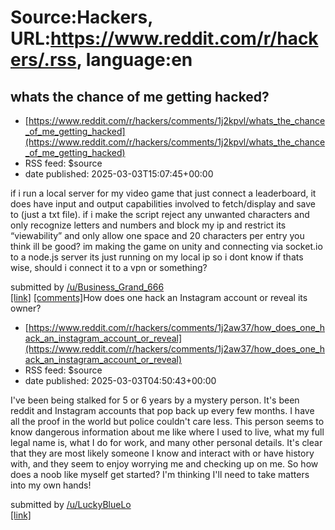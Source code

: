 # Source:Hackers, URL:https://www.reddit.com/r/hackers/.rss, language:en

## whats the chance of me getting hacked?
 - [https://www.reddit.com/r/hackers/comments/1j2kpvl/whats_the_chance_of_me_getting_hacked](https://www.reddit.com/r/hackers/comments/1j2kpvl/whats_the_chance_of_me_getting_hacked)
 - RSS feed: $source
 - date published: 2025-03-03T15:07:45+00:00

<!-- SC_OFF --><div class="md"><p>if i run a local server for my video game that just connect a leaderboard, it does have input and output capabilities involved to fetch/display and save to (just a txt file). if i make the script reject any unwanted characters and only recognize letters and numbers and block my ip and restrict its “viewability” and only allow one space and 20 characters per entry you think ill be good? im making the game on unity and connecting via socket.io to a node.js server its just running on my local ip so i dont know if thats wise, should i connect it to a vpn or something? </p> </div><!-- SC_ON --> &#32; submitted by &#32; <a href="https://www.reddit.com/user/Business_Grand_666"> /u/Business_Grand_666 </a> <br/> <span><a href="https://www.reddit.com/r/hackers/comments/1j2kpvl/whats_the_chance_of_me_getting_hacked/">[link]</a></span> &#32; <span><a href="https://www.reddit.com/r/hackers/comments/1j2kpvl/whats_the_chance_of_me_getting_hacked/">[comments]</a></s

## How does one hack an Instagram account or reveal its owner?
 - [https://www.reddit.com/r/hackers/comments/1j2aw37/how_does_one_hack_an_instagram_account_or_reveal](https://www.reddit.com/r/hackers/comments/1j2aw37/how_does_one_hack_an_instagram_account_or_reveal)
 - RSS feed: $source
 - date published: 2025-03-03T04:50:43+00:00

<!-- SC_OFF --><div class="md"><p>I&#39;ve been being stalked for 5 or 6 years by a mystery person. It&#39;s been reddit and Instagram accounts that pop back up every few months. I have all the proof in the world but police couldn&#39;t care less. This person seems to know dangerous information about me like where I used to live, what my full legal name is, what I do for work, and many other personal details. It&#39;s clear that they are most likely someone I know and interact with or have history with, and they seem to enjoy worrying me and checking up on me. So how does a noob like myself get started? I&#39;m thinking I&#39;ll need to take matters into my own hands!</p> </div><!-- SC_ON --> &#32; submitted by &#32; <a href="https://www.reddit.com/user/LuckyBlueLo"> /u/LuckyBlueLo </a> <br/> <span><a href="https://www.reddit.com/r/hackers/comments/1j2aw37/how_does_one_hack_an_instagram_account_or_reveal/">[link]</a></span> &#32; <span><a href="https://www.reddit.com/r/hackers/commen

